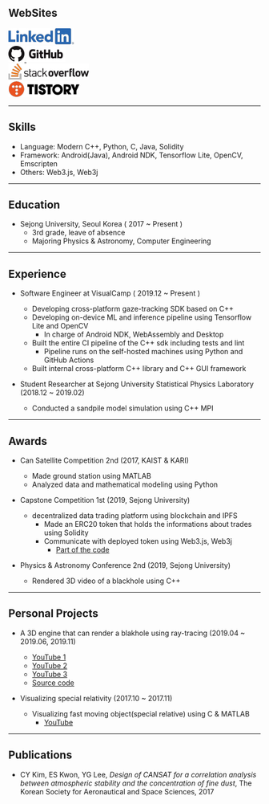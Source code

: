 ## WebSites
[![LinkedIn](img/linkedin.png)](https://www.linkedin.com/in/lackhole/)  
[![](img/GitHub-Mark-32px.png) ![](img/github_logo.png)](https://github.com/lackhole)  
[![](img/stackoverflow.png)](https://stackoverflow.com/users/8176989)  
[![](img/tistory.png)](http://cppmagister.tistory.com/)  

***

## Skills
* Language: Modern C++, Python, C, Java, Solidity
* Framework: Android(Java), Android NDK, Tensorflow Lite, OpenCV, Emscripten
* Others: Web3.js, Web3j

***

## Education
* Sejong University, Seoul Korea ( 2017 ~ Present )
  * 3rd grade, leave of absence
  * Majoring Physics & Astronomy, Computer Engineering

***

## Experience
  * Software Engineer at VisualCamp ( 2019.12 ~ Present )
    * Developing cross-platform gaze-tracking SDK based on C++
    * Developing on-device ML and inference pipeline using Tensorflow Lite and OpenCV
      * In charge of Android NDK, WebAssembly and Desktop
    * Built the entire CI pipeline of the C++ sdk including tests and lint
      * Pipeline runs on the self-hosted machines using Python and GitHub Actions
    * Built internal cross-platform C++ library and C++ GUI framework
  
  * Student Researcher at Sejong University Statistical Physics Laboratory (2018.12 ~ 2019.02)
    * Conducted a sandpile model simulation using C++ MPI
 
***

## Awards
  * Can Satellite Competition 2nd (2017, KAIST & KARI)
    * Made ground station using MATLAB
    * Analyzed data and mathematical modeling using Python

  * Capstone Competition 1st (2019, Sejong University)
    * decentralized data trading platform using blockchain and IPFS
      * Made an ERC20 token that holds the informations about trades using Solidity
      * Communicate with deployed token using Web3.js, Web3j
        * [Part of the code](https://github.com/lackhole/NMT-Project)
    
  * Physics & Astronomy Conference 2nd (2019, Sejong University)
    * Rendered 3D video of a blackhole using C++
    
***
    
## Personal Projects
  * A 3D engine that can render a blakhole using ray-tracing (2019.04 ~ 2019.06, 2019.11)
      * [YouTube 1](https://youtu.be/u7VBTsMErjc)
      * [YouTube 2](https://youtu.be/Fwbx136uIPM)
      * [YouTube 3](https://youtu.be/OsN4-T6wx4A)
      * [Source code](https://github.com/lackhole/Blackhole_6)
    
  * Visualizing special relativity (2017.10 ~ 2017.11)
    * Visualizing fast moving object(special relative) using C & MATLAB
      * [YouTube](https://youtu.be/oADxS49q2ZA)

***

## Publications
  * CY Kim, ES Kwon, YG Lee, *Design of CANSAT for a correlation analysis between atmospheric stability and the concentration of fine dust*, The Korean Society for Aeronautical and Space Sciences, 2017

